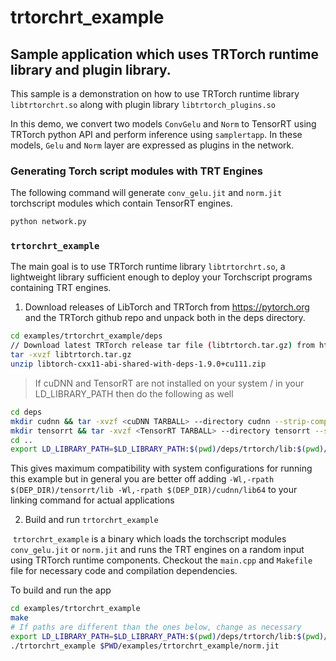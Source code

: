 # trtorchrt_example

## Sample application which uses TRTorch runtime library and plugin library.

This sample is a demonstration on how to use TRTorch runtime library `libtrtorchrt.so` along with plugin library `libtrtorch_plugins.so`

In this demo, we convert two models `ConvGelu` and `Norm` to TensorRT using TRTorch python API and perform inference using `samplertapp`. In these models, `Gelu` and `Norm` layer are expressed as plugins in the network.

### Generating Torch script modules with TRT Engines

The following command will generate `conv_gelu.jit` and `norm.jit` torchscript modules which contain TensorRT engines.

```sh
python network.py
```

### `trtorchrt_example`
The main goal is to use TRTorch runtime library `libtrtorchrt.so`, a lightweight library sufficient enough to deploy your Torchscript programs containing TRT engines.

1) Download releases of LibTorch and TRTorch from https://pytorch.org and the TRTorch github repo and unpack both in the deps directory.

```sh
cd examples/trtorchrt_example/deps
// Download latest TRTorch release tar file (libtrtorch.tar.gz) from https://github.com/NVIDIA/TRTorch/releases
tar -xvzf libtrtorch.tar.gz
unzip libtorch-cxx11-abi-shared-with-deps-1.9.0+cu111.zip
```

> If cuDNN and TensorRT are not installed on your system / in your LD_LIBRARY_PATH then do the following as well

```sh
cd deps
mkdir cudnn && tar -xvzf <cuDNN TARBALL> --directory cudnn --strip-components=1
mkdir tensorrt && tar -xvzf <TensorRT TARBALL> --directory tensorrt --strip-components=1
cd ..
export LD_LIBRARY_PATH=$LD_LIBRARY_PATH:$(pwd)/deps/trtorch/lib:$(pwd)/deps/libtorch/lib:$(pwd)/deps/tensorrt/lib:$(pwd)/deps/cudnn/lib64:/usr/local/cuda/lib
```

This gives maximum compatibility with system configurations for running this example but in general you are better off adding `-Wl,-rpath $(DEP_DIR)/tensorrt/lib -Wl,-rpath $(DEP_DIR)/cudnn/lib64` to your linking command for actual applications

 2) Build and run `trtorchrt_example`

​     `trtorchrt_example` is a binary which loads the torchscript modules `conv_gelu.jit` or `norm.jit` and runs the TRT engines on a random input using TRTorch runtime components. Checkout the `main.cpp` and `Makefile ` file for necessary code and compilation dependencies.

To build and run the app

```sh
cd examples/trtorchrt_example
make
# If paths are different than the ones below, change as necessary
export LD_LIBRARY_PATH=$LD_LIBRARY_PATH:$(pwd)/deps/trtorch/lib:$(pwd)/deps/libtorch/lib:$(pwd)/deps/tensorrt/lib:$(pwd)/deps/cudnn/lib64:/usr/local/cuda/lib
./trtorchrt_example $PWD/examples/trtorchrt_example/norm.jit
```
